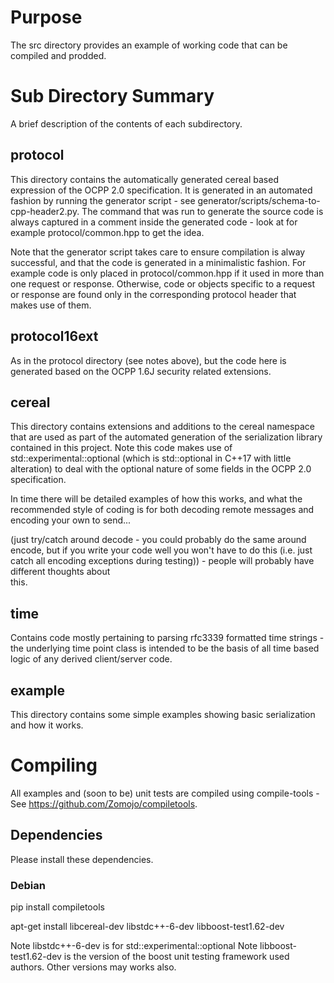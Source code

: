 # Purpose

The src directory provides an example of working code that can be compiled and
prodded.

# Sub Directory Summary

A brief description of the contents of each subdirectory.

## protocol

This directory contains the automatically generated cereal based expression of
the OCPP 2.0 specification. It is generated in an automated fashion by running 
the generator script - see generator/scripts/schema-to-cpp-header2.py. The command
that was run to generate the source code is always captured in a comment inside
the generated code - look at for example protocol/common.hpp to get the idea.

Note that the generator script takes care to ensure compilation is alway successful,
and that the code is generated in a minimalistic fashion. For example code is only
placed in protocol/common.hpp if it used in more than one request or response.
Otherwise, code or objects specific to a request or response are found only in the 
corresponding protocol header that makes use of them.

## protocol16ext

As in the protocol directory (see notes above), but the code here is generated
based on the OCPP 1.6J security related extensions.

## cereal

This directory contains extensions and additions to the cereal namespace that
are used as part of the automated generation of the serialization library
contained in this project. Note this code makes use of
std::experimental::optional (which is std::optional in C++17 with little alteration) 
to deal with the optional nature of some fields in the OCPP 2.0 specification.

In time there will be detailed examples of how this works, and what the recommended 
style of coding is for both decoding remote messages and encoding your own to send...

(just try/catch around decode - you could probably do the same around encode, but
if you write your code well you won't have to do this (i.e. just catch all encoding
exceptions during testing)) - people will probably have different thoughts about  
this.

## time

Contains code mostly pertaining to parsing rfc3339 formatted time strings -
the underlying time point class is intended to be the basis of all time based
logic of any derived client/server code.

## example

This directory contains some simple examples showing basic serialization and how it
works. 

# Compiling

All examples and (soon to be) unit tests are compiled using compile-tools - See
https://github.com/Zomojo/compiletools.


## Dependencies

Please install these dependencies.

### Debian

pip install compiletools

apt-get install libcereal-dev libstdc++-6-dev libboost-test1.62-dev

Note libstdc++-6-dev is for std::experimental::optional
Note libboost-test1.62-dev is the version of the boost unit testing framework used authors. Other versions may works also.
